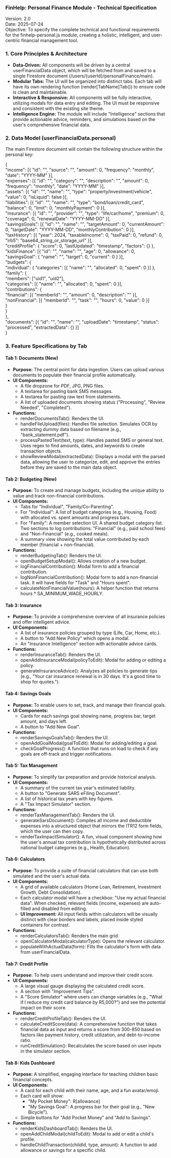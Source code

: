 ### FinHelp: Personal Finance Module \- Technical Specification

Version: 2.0  
Date: 2025-07-24  
Objective: To specify the complete technical and functional requirements for the finhelp-personal.js module, creating a holistic, intelligent, and user-centric financial management tool.

### 1\. Core Principles & Architecture

* **Data-Driven:** All components will be driven by a central userFinancialData object, which will be fetched from and saved to a single Firestore document (/users/{userId}/personalFinance/main).  
* **Modular Tabs:** The UI will be organized into distinct tabs. Each tab will have its own rendering function (render\[TabName\]Tab()) to ensure code is clean and maintainable.  
* **Interactive & Responsive:** All components will be fully interactive, utilizing modals for data entry and editing. The UI must be responsive and consistent with the existing site theme.  
* **Intelligence Engine:** The module will include "Intelligence" sections that provide actionable advice, reminders, and simulations based on the user's comprehensive financial data.

### 2\. Data Model (userFinancialData.personal)

The main Firestore document will contain the following structure within the personal key:

{  
  "income": \[{ "id": "", "source": "", "amount": 0, "frequency": "monthly", "date": "YYYY-MM" }\],  
  "expenses": \[{ "id": "", "category": "", "description": "", "amount": 0, "frequency": "monthly", "date": "YYYY-MM" }\],  
  "assets": \[{ "id": "", "name": "", "type": "property/investment/vehicle", "value": 0, "isLiquid": false }\],  
  "liabilities": \[{ "id": "", "name": "", "type": "bond/loan/credit\_card", "balance": 0, "limit": 0, "monthlyPayment": 0 }\],  
  "insurance": \[{ "id": "", "provider": "", "type": "life/car/home", "premium": 0, "coverage": 0, "renewalDate": "YYYY-MM-DD" }\],  
  "savingsGoals": \[{ "id": "", "name": "", "targetAmount": 0, "currentAmount": 0, "targetDate": "YYYY-MM-DD", "monthlyContribution": 0 }\],  
  "taxHistory": \[{ "year": 2024, "taxableIncome": 0, "taxPaid": 0, "refund": 0, "irb5": "base64\_string\_or\_storage\_url" }\],  
  "creditProfile": { "score": 0, "lastUpdated": "timestamp", "factors": {} },  
  "kidsFinance": \[{ "id": "", "name": "", "age": 0, "allowance": 0, "savingsGoal": { "name": "", "target": 0, "current": 0 } }\],  
  "budgets": {  
    "individual": { "categories": \[{ "name": "", "allocated": 0, "spent": 0 }\] },  
    "family": {  
      "members": \["uid1", "uid2"\],  
      "categories": \[{ "name": "", "allocated": 0, "spent": 0 }\],  
      "contributions": {  
        "financial": \[{ "memberId": "", "amount": 0, "description": "" }\],  
        "nonFinancial": \[{ "memberId": "", "task": "", "hours": 0, "value": 0 }\]  
      }  
    }  
  },  
  "documents": \[{ "id": "", "name": "", "uploadDate": "timestamp", "status": "processed", "extractedData": {} }\]  
}

### 3\. Feature Specifications by Tab

#### Tab 1: Documents (New)

* **Purpose:** The central point for data ingestion. Users can upload various documents to populate their financial profile automatically.  
* **UI Components:**  
  * A file dropzone for PDF, JPG, PNG files.  
  * A textarea for pasting bank SMS messages.  
  * A textarea for pasting raw text from statements.  
  * A list of uploaded documents showing status ("Processing", "Review Needed", "Completed").  
* **Functions:**  
  * renderDocumentsTab(): Renders the UI.  
  * handleFileUpload(files): Handles file selection. Simulates OCR by extracting dummy data based on filename (e.g., "bank\_statement.pdf").  
  * processPastedText(text, type): Handles pasted SMS or general text. Uses regex to find amounts, dates, and keywords to create transaction objects.  
  * showReviewModal(extractedData): Displays a modal with the parsed data, allowing the user to categorize, edit, and approve the entries before they are saved to the main data object.

#### Tab 2: Budgeting (New)

* **Purpose:** To create and manage budgets, including the unique ability to value and track non-financial contributions.  
* **UI Components:**  
  * Tabs for "Individual", "Family/Co-Parenting".  
  * For "Individual": A list of budget categories (e.g., Housing, Food) with allocated vs. spent amounts and progress bars.  
  * For "Family": A member selection UI. A shared budget category list. Two sections to log contributions: "Financial" (e.g., paid school fees) and "Non-Financial" (e.g., cooked meals).  
  * A summary view showing the total value contributed by each member (financial \+ non-financial).  
* **Functions:**  
  * renderBudgetingTab(): Renders the UI.  
  * openBudgetSetupModal(): Allows creation of a new budget.  
  * logFinancialContribution(): Modal form to add a financial contribution.  
  * logNonFinancialContribution(): Modal form to add a non-financial task. It will have fields for "Task" and "Hours spent".  
  * calculateNonFinancialValue(hours): A helper function that returns hours \* SA\_MINIMUM\_WAGE\_HOURLY.

#### Tab 3: Insurance

* **Purpose:** To provide a comprehensive overview of all insurance policies and offer intelligent advice.  
* **UI Components:**  
  * A list of insurance policies grouped by type (Life, Car, Home, etc.).  
  * A button to "Add New Policy" which opens a modal.  
  * An "Insurance Intelligence" section with actionable advice cards.  
* **Functions:**  
  * renderInsuranceTab(): Renders the UI.  
  * openAddInsuranceModal(policyToEdit): Modal for adding or editing a policy.  
  * generateInsuranceAdvice(): Analyzes all policies to generate tips (e.g., "Your car insurance renewal is in 30 days. It's a good time to shop for quotes.").

#### Tab 4: Savings Goals

* **Purpose:** To enable users to set, track, and manage their financial goals.  
* **UI Components:**  
  * Cards for each savings goal showing name, progress bar, target amount, and days left.  
  * A button to "Add New Goal".  
* **Functions:**  
  * renderSavingsGoalsTab(): Renders the UI.  
  * openAddGoalModal(goalToEdit): Modal for adding/editing a goal.  
  * checkGoalProgress(): A function that runs on load to check if any goals are off-track and trigger notifications.

#### Tab 5: Tax Management

* **Purpose:** To simplify tax preparation and provide historical analysis.  
* **UI Components:**  
  * A summary of the current tax year's estimated liability.  
  * A button to "Generate SARS eFiling Document".  
  * A list of historical tax years with key figures.  
  * A "Tax Impact Simulator" section.  
* **Functions:**  
  * renderTaxManagementTab(): Renders the UI.  
  * generateSarsDocument(): Compiles all income and deductible expenses into a structured object that mirrors the ITR12 form fields, which the user can then copy.  
  * renderTaxImpactSimulator(): A fun, visual component showing how the user's annual tax contribution is hypothetically distributed across national budget categories (e.g., Health, Education).

#### Tab 6: Calculators

* **Purpose:** To provide a suite of financial calculators that can use both simulated and the user's actual data.  
* **UI Components:**  
  * A grid of available calculators (Home Loan, Retirement, Investment Growth, Debt Consolidation).  
  * Each calculator modal will have a checkbox: "Use my actual financial data". When checked, relevant fields (income, expenses) are auto-filled and disabled from editing.  
  * **UI Improvement:** All input fields within calculators will be visually distinct with clear borders and labels, placed inside styled containers for contrast.  
* **Functions:**  
  * renderCalculatorsTab(): Renders the main grid.  
  * openCalculatorModal(calculatorType): Opens the relevant calculator.  
  * populateWithActualData(form): Fills the calculator's form with data from userFinancialData.

#### Tab 7: Credit Profile

* **Purpose:** To help users understand and improve their credit score.  
* **UI Components:**  
  * A large visual gauge displaying the calculated credit score.  
  * A section with "Improvement Tips".  
  * A "Score Simulator" where users can change variables (e.g., "What if I reduce my credit card balance by R5,000?") and see the potential impact on their score.  
* **Functions:**  
  * renderCreditProfileTab(): Renders the UI.  
  * calculateCreditScore(data): A comprehensive function that takes financial data as input and returns a score from 300-850 based on factors like payment history, credit utilization, and debt-to-income ratio.  
  * runCreditSimulation(): Recalculates the score based on user inputs in the simulator section.

#### Tab 8: Kids Dashboard

* **Purpose:** A simplified, engaging interface for teaching children basic financial concepts.  
* **UI Components:**  
  * A card for each child with their name, age, and a fun avatar/emoji.  
  * Each card will show:  
    * "My Pocket Money": R\[allowance\]  
    * "My Savings Goal": A progress bar for their goal (e.g., "New Bicycle").  
  * Simple buttons for "Add Pocket Money" and "Add to Savings".  
* **Functions:**  
  * renderKidsDashboardTab(): Renders the UI.  
  * openAddChildModal(childToEdit): Modal to add or edit a child's profile.  
  * handleChildTransaction(childId, type, amount): A function to add allowance or savings for a specific child.